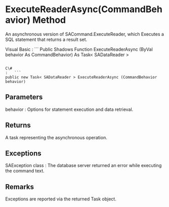 <!-- loio81df69ae6ce210149dc8ec92702a57ae -->

# ExecuteReaderAsync\(CommandBehavior\) Method

An asynchronous version of SACommand.ExecuteReader, which Executes a SQL statement that returns a result set.



Visual Basic
:   ```
Public Shadows Function ExecuteReaderAsync (ByVal behavior As CommandBehavior) As Task< SADataReader >
```

C\#
:   ```
public new Task< SADataReader > ExecuteReaderAsync (CommandBehavior behavior)
```



## Parameters

behavior
:   Options for statement execution and data retrieval.



## Returns

A task representing the asynchronous operation.



## Exceptions

SAException class
:   The database server returned an error while executing the command text.



## Remarks

Exceptions are reported via the returned Task object.

